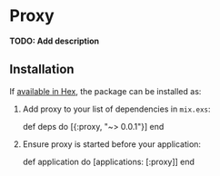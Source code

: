 # Proxy

**TODO: Add description**

## Installation

If [available in Hex](https://hex.pm/docs/publish), the package can be installed as:

  1. Add proxy to your list of dependencies in `mix.exs`:

        def deps do
          [{:proxy, "~> 0.0.1"}]
        end

  2. Ensure proxy is started before your application:

        def application do
          [applications: [:proxy]]
        end
